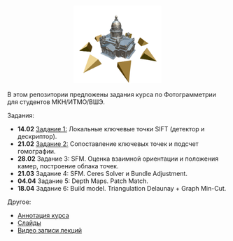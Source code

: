 <p align="center">
  <img width="200" src="/phg_logo.png" alt="Photogrammetry course logo">
</p>

В этом репозитории предложены задания курса по Фотограмметрии для студентов МКН/ИТМО/ВШЭ.

Задания:

- **14.02** [Задание 1:](https://github.com/PhotogrammetryCourse/PhotogrammetryTasks2023/tree/task01) Локальные ключевые точки SIFT (детектор и дескриптор).
- **21.02** [Задание 2:](https://github.com/PhotogrammetryCourse/PhotogrammetryTasks2023/tree/task02) Сопоставление ключевых точек и подсчет гомографии.
- **28.02** Задание 3: SFM. Оценка взаимной ориентации и положения камер, построение облака точек.
- **21.03** Задание 4: SFM. Ceres Solver и Bundle Adjustment.
- **04.04** Задание 5: Depth Maps. Patch Match.
- **18.04** Задание 6: Build model. Triangulation Delaunay + Graph Min-Cut.

Другое:

- [Аннотация курса](https://github.com/PhotogrammetryCourse/PhotogrammetryTasks2023/blob/master/slides/phg_00_course_annotation.pdf)
- [Слайды](https://github.com/PhotogrammetryCourse/PhotogrammetryTasks2023/blob/master/slides)
- [Видео записи лекций](https://www.youtube.com/watch?v=xXrWsCd580g&list=PL5p-5hHpsHBqFm3CQk6jT0amZjW0_2NMU&index=1)
